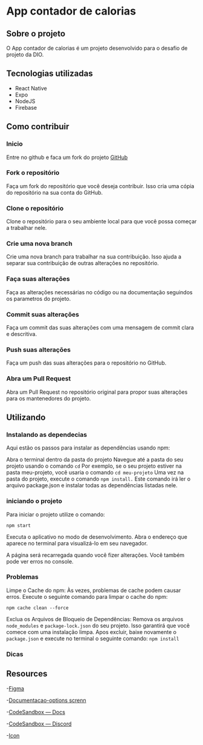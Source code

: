 # App contador de calorias

## Sobre o projeto

O App contador de calorias é um projeto desenvolvido para o desafio de projeto da DIO.

## Tecnologias utilizadas

- React Native
- Expo
- NodeJS
- Firebase

## Como contribuir

### Inicio

Entre no github e faca um fork do projeto
[GitHub](https://github.com/pabloaz10/appserelepe1)

### Fork o repositório

Faça um fork do repositório que você deseja contribuir. Isso cria uma cópia do repositório na sua conta do GitHub.

### Clone o repositório

Clone o repositório para o seu ambiente local para que você possa começar a trabalhar nele.

### Crie uma nova branch

Crie uma nova branch para trabalhar na sua contribuição. Isso ajuda a separar sua contribuição de outras alterações no repositório.

### Faça suas alterações

Faça as alterações necessárias no código ou na documentação seguindos os parametros do projeto.

### Commit suas alterações

Faça um commit das suas alterações com uma mensagem de commit clara e descritiva.

### Push suas alterações

Faça um push das suas alterações para o repositório no GitHub.

### Abra um Pull Request

Abra um Pull Request no repositório original para propor suas alterações para os mantenedores do projeto.

## Utilizando

### Instalando as dependecias

Aqui estão os passos para instalar as dependências usando npm:

Abra o terminal dentro da pasta do projeto
Navegue até a pasta do seu projeto usando o comando
`cd`
Por exemplo, se o seu projeto estiver na pasta meu-projeto, você usaria o comando
`cd meu-projeto`
Uma vez na pasta do projeto, execute o comando
`npm install.`
Este comando irá ler o arquivo package.json e instalar todas as dependências listadas nele.

### iniciando o projeto

Para iniciar o projeto utilize o comando:

`npm start`

Executa o aplicativo no modo de desenvolvimento.
Abra o endereço que aparece no terminal para visualizá-lo em seu navegador.

A página será recarregada quando você fizer alterações.
Você também pode ver erros no console.

### Problemas

Limpe o Cache do npm:
Às vezes, problemas de cache podem causar erros. Execute o seguinte comando para limpar o cache do npm:

`npm cache clean --force`

Exclua os Arquivos de Bloqueio de Dependências:
Remova os arquivos `node_modules` e `package-lock.json` do seu projeto.
Isso garantirá que você comece com uma instalação limpa.
Apos excluir, baixe novamente o `package.json` e execute no terminal o seguinte comando:
`npm install`

### Dicas

## Resources

-[Figma](https://www.figma.com/file/sRGEQFGucQBaUw6brSiS6S/SERELEPE?type=design&node-id=206%3A281&mode=design&t=MilhKsldmKYspzLH-1)

-[Documentacao-options screnn](https://reactnavigation.org/docs/screen-options/)

-[CodeSandbox — Docs](https://codesandbox.io/docs/learn)

-[CodeSandbox — Discord](https://discord.gg/Ggarp3pX5H)

-[Icon](https://icons.expo.fyi/Index)
